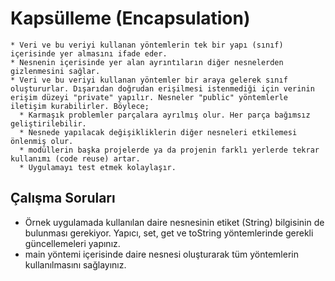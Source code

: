 
# Kapsülleme (Encapsulation)
```
* Veri ve bu veriyi kullanan yöntemlerin tek bir yapı (sınıf) içerisinde yer almasını ifade eder. 
* Nesnenin içerisinde yer alan ayrıntıların diğer nesnelerden gizlenmesini sağlar.
* Veri ve bu veriyi kullanan yöntemler bir araya gelerek sınıf oluştururlar. Dışarıdan doğrudan erişilmesi istenmediği için verinin erişim düzeyi "private" yapılır. Nesneler "public" yöntemlerle iletişim kurabilirler. Böylece;
  * Karmaşık problemler parçalara ayrılmış olur. Her parça bağımsız geliştirilebilir. 
  * Nesnede yapılacak değişikliklerin diğer nesneleri etkilemesi önlenmiş olur.
  * modüllerin başka projelerde ya da projenin farklı yerlerde tekrar kullanımı (code reuse) artar.
  * Uygulamayı test etmek kolaylaşır.
```
## Çalışma Soruları

* Örnek uygulamada kullanılan daire nesnesinin etiket (String) bilgisinin de bulunması gerekiyor. Yapıcı, set, get ve toString yöntemlerinde gerekli güncellemeleri yapınız.
* main yöntemi içerisinde daire nesnesi oluşturarak tüm yöntemlerin kullanılmasını sağlayınız.
